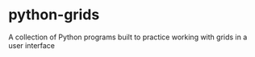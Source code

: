 # python-grids
A collection of Python programs built to practice working with grids in a user interface
